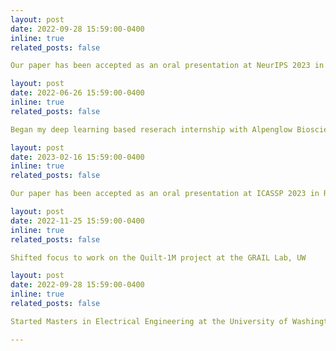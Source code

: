 ```yaml
---
layout: post
date: 2022-09-28 15:59:00-0400
inline: true
related_posts: false

Our paper has been accepted as an oral presentation at NeurIPS 2023 in New Orleans, USA! Received travel grants from UW ECE to attend the conference

layout: post
date: 2022-06-26 15:59:00-0400
inline: true
related_posts: false

Began my deep learning based reserach internship with Alpenglow Biosciences, Seattle

layout: post
date: 2023-02-16 15:59:00-0400
inline: true
related_posts: false

Our paper has been accepted as an oral presentation at ICASSP 2023 in Rhodes, Greece! Received travel grants from GPSS and UW ECE to attend the conference

layout: post
date: 2022-11-25 15:59:00-0400
inline: true
related_posts: false

Shifted focus to work on the Quilt-1M project at the GRAIL Lab, UW

layout: post
date: 2022-09-28 15:59:00-0400
inline: true
related_posts: false

Started Masters in Electrical Engineering at the University of Washington! Began working in the Ubiquitous Computing Lab at UW

---
```

